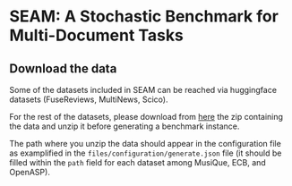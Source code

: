 # SEAM: A Stochastic Benchmark for Multi-Document Tasks

## Download the data
Some of the datasets included in SEAM can be reached via huggingface datasets (FuseReviews, MultiNews, Scico). 

For the rest of the datasets, please download from [here](https://drive.google.com/file/d/1H6pBzwJmCfFGOWOOzyLDFID2lIk9bbfI/view?usp=share_link) the zip containing the data and unzip it before generating a benchmark instance.

The path where you unzip the data should appear in the configuration file as examplified in the `files/configuration/generate.json` file (it should be filled within the `path` field for each dataset among MusiQue, ECB, and OpenASP).